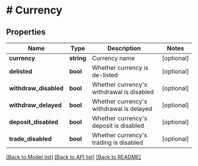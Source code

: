 # # Currency

## Properties

Name | Type | Description | Notes
------------ | ------------- | ------------- | -------------
**currency** | **string** | Currency name | [optional] 
**delisted** | **bool** | Whether currency is de-listed | [optional] 
**withdraw_disabled** | **bool** | Whether currency&#39;s withdrawal is disabled | [optional] 
**withdraw_delayed** | **bool** | Whether currency&#39;s withdrawal is delayed | [optional] 
**deposit_disabled** | **bool** | Whether currency&#39;s deposit is disabled | [optional] 
**trade_disabled** | **bool** | Whether currency&#39;s trading is disabled | [optional] 

[[Back to Model list]](../../README.md#documentation-for-models) [[Back to API list]](../../README.md#documentation-for-api-endpoints) [[Back to README]](../../README.md)
